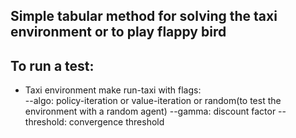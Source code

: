 ## Simple tabular method for solving the taxi environment or to play flappy bird
## To run a test:
- Taxi environment
make run-taxi with flags: \
--algo: policy-iteration or value-iteration or random(to test the environment with a random agent)
--gamma: discount factor
--threshold: convergence threshold
